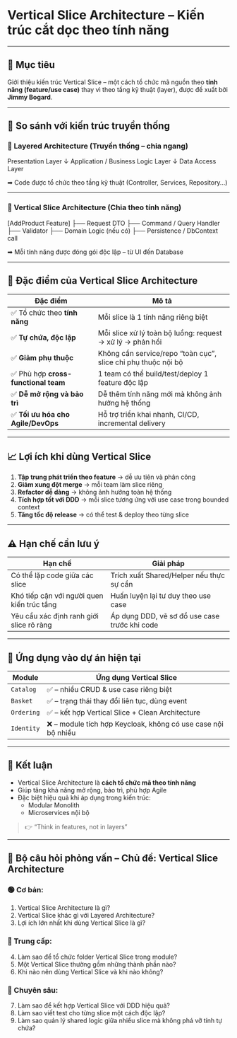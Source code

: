 # Vertical Slice Architecture – Kiến trúc cắt dọc theo tính năng

---

## 🎯 Mục tiêu

Giới thiệu kiến trúc Vertical Slice – một cách tổ chức mã nguồn theo **tính năng (feature/use case)** thay vì theo tầng kỹ thuật (layer), được đề xuất bởi **Jimmy Bogard**.

---

## 🧭 So sánh với kiến trúc truyền thống

### 🧱 Layered Architecture (Truyền thống – chia ngang)

Presentation Layer 
        ↓ 
Application / Business Logic Layer 
        ↓ 
Data Access Layer


➡ Code được tổ chức theo tầng kỹ thuật (Controller, Services, Repository…)

---

### 🔪 Vertical Slice Architecture (Chia theo tính năng)

[AddProduct Feature] 
├── Request DTO 
├── Command / Query Handler 
├── Validator 
├── Domain Logic (nếu có) 
├── Persistence / DbContext call


➡ Mỗi tính năng được đóng gói độc lập – từ UI đến Database

---

## 🧩 Đặc điểm của Vertical Slice Architecture

| Đặc điểm                        | Mô tả |
|---------------------------------|-------|
| ✅ Tổ chức theo **tính năng**     | Mỗi slice là 1 tính năng riêng biệt |
| ✅ **Tự chứa, độc lập**           | Mỗi slice xử lý toàn bộ luồng: request → xử lý → phản hồi |
| ✅ **Giảm phụ thuộc**            | Không cần service/repo “toàn cục”, slice chỉ phụ thuộc nội bộ |
| ✅ Phù hợp **cross-functional team** | 1 team có thể build/test/deploy 1 feature độc lập |
| ✅ **Dễ mở rộng và bảo trì**     | Dễ thêm tính năng mới mà không ảnh hưởng hệ thống |
| ✅ **Tối ưu hóa cho Agile/DevOps** | Hỗ trợ triển khai nhanh, CI/CD, incremental delivery |

---

## 📈 Lợi ích khi dùng Vertical Slice

1. **Tập trung phát triển theo feature** → dễ ưu tiên và phân công
2. **Giảm xung đột merge** → mỗi team làm slice riêng
3. **Refactor dễ dàng** → không ảnh hưởng toàn hệ thống
4. **Tích hợp tốt với DDD** → mỗi slice tương ứng với use case trong bounded context
5. **Tăng tốc độ release** → có thể test & deploy theo từng slice

---

## ⚠️ Hạn chế cần lưu ý

| Hạn chế                        | Giải pháp |
|-------------------------------|-----------|
| Có thể lặp code giữa các slice| Trích xuất Shared/Helper nếu thực sự cần |
| Khó tiếp cận với người quen kiến trúc tầng | Huấn luyện lại tư duy theo use case |
| Yêu cầu xác định ranh giới slice rõ ràng | Áp dụng DDD, vẽ sơ đồ use case trước khi code |

---

## 🔧 Ứng dụng vào dự án hiện tại

| Module     | Ứng dụng Vertical Slice |
|------------|--------------------------|
| `Catalog`  | ✅ – nhiều CRUD & use case riêng biệt |
| `Basket`   | ✅ – trạng thái thay đổi liên tục, dùng event |
| `Ordering` | ✅ – kết hợp Vertical Slice + Clean Architecture |
| `Identity` | ❌ – module tích hợp Keycloak, không có use case nội bộ nhiều |

---

## 🧠 Kết luận

- Vertical Slice Architecture là **cách tổ chức mã theo tính năng**
- Giúp tăng khả năng mở rộng, bảo trì, phù hợp Agile
- Đặc biệt hiệu quả khi áp dụng trong kiến trúc:
  - Modular Monolith
  - Microservices nội bộ

> 👉 “Think in features, not in layers”

---

## 🎯 Bộ câu hỏi phỏng vấn – Chủ đề: Vertical Slice Architecture

### 🟢 Cơ bản:
1. Vertical Slice Architecture là gì?
2. Vertical Slice khác gì với Layered Architecture?
3. Lợi ích lớn nhất khi dùng Vertical Slice là gì?

### 🔵 Trung cấp:
4. Làm sao để tổ chức folder Vertical Slice trong module?
5. Một Vertical Slice thường gồm những thành phần nào?
6. Khi nào nên dùng Vertical Slice và khi nào không?

### 🔴 Chuyên sâu:
7. Làm sao để kết hợp Vertical Slice với DDD hiệu quả?
8. Làm sao viết test cho từng slice một cách độc lập?
9. Làm sao quản lý shared logic giữa nhiều slice mà không phá vỡ tính tự chứa?

